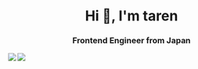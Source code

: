 <h1 align="center">Hi 👋, I'm taren</h1>
<h3 align="center">Frontend Engineer from Japan</h3>

<div>
    <a href="https://github.com/anuraghazra/github-readme-stats">
        <img align="left"
            src="https://github-readme-stats.vercel.app/api?username=taren07&count_private=true&show_icons=true" />
    </a>
    <a href="https://github.com/anuraghazra/github-readme-stats">
        <img align="left" src="https://github-readme-stats.vercel.app/api/top-langs/?username=taren07" />
    </a>
</div>

